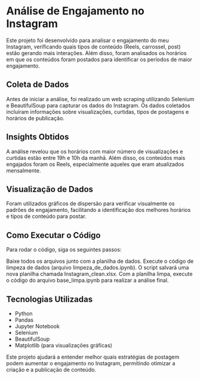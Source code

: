 # Análise de Engajamento no Instagram

Este projeto foi desenvolvido para analisar o engajamento do meu Instagram, verificando quais tipos de conteúdo (Reels, carrossel, post) estão gerando mais interações. Além disso, foram analisados os horários em que os conteúdos foram postados para identificar os períodos de maior engajamento.

## Coleta de Dados
Antes de iniciar a análise, foi realizado um web scraping utilizando Selenium e BeautifulSoup para capturar os dados do Instagram. Os dados coletados incluíram informações sobre visualizações, curtidas, tipos de postagens e horários de publicação.

## Insights Obtidos
A análise revelou que os horários com maior número de visualizações e curtidas estão entre 19h e 10h da manhã. Além disso, os conteúdos mais engajados foram os Reels, especialmente aqueles que eram atualizados mensalmente.

## Visualização de Dados
Foram utilizados gráficos de dispersão para verificar visualmente os padrões de engajamento, facilitando a identificação dos melhores horários e tipos de conteúdo para postar.


## Como Executar o Código
Para rodar o código, siga os seguintes passos:

Baixe todos os arquivos junto com a planilha de dados.
Execute o código de limpeza de dados (arquivo limpeza_de_dados.ipynb).
O script salvará uma nova planilha chamada Instagram_clean.xlsx.
Com a planilha limpa, execute o código do arquivo base_limpa.ipynb para realizar a análise final.

## Tecnologias Utilizadas
- Python
- Pandas
- Jupyter Notebook
- Selenium
- BeautifulSoup
- Matplotlib (para visualizações gráficas)

Este projeto ajudará a entender melhor quais estratégias de postagem podem aumentar o engajamento no Instagram, permitindo otimizar a criação e a publicação de conteúdo.
